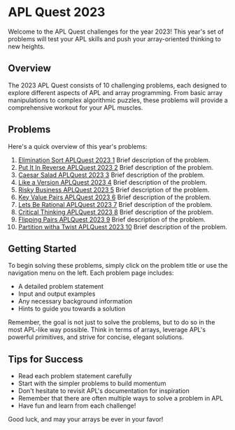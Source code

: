 # APL Quest 2023

Welcome to the APL Quest challenges for the year 2023! This year's set of problems will test your APL skills and push your array-oriented thinking to new heights.

## Overview

The 2023 APL Quest consists of 10 challenging problems, each designed to explore different aspects of APL and array programming. From basic array manipulations to complex algorithmic puzzles, these problems will provide a comprehensive workout for your APL muscles.

## Problems

Here's a quick overview of this year's problems:

1. [Elimination Sort APLQuest 2023 1](apl-quest/2023/Elimination-Sort-APLQuest-2023-1)
   Brief description of the problem.
2. [Put It In Reverse APLQuest 2023 2](apl-quest/2023/Put-It-In-Reverse-APLQuest-2023-2)
   Brief description of the problem.
3. [Caesar Salad APLQuest 2023 3](apl-quest/2023/Caesar-Salad-APLQuest-2023-3)
   Brief description of the problem.
4. [Like a Version APLQuest 2023 4](apl-quest/2023/Like-a-Version-APLQuest-2023-4)
   Brief description of the problem.
5. [Risky Business APLQuest 2023 5](apl-quest/2023/Risky-Business-APLQuest-2023-5)
   Brief description of the problem.
6. [Key Value Pairs APLQuest 2023 6](apl-quest/2023/Key-Value-Pairs-APLQuest-2023-6)
   Brief description of the problem.
7. [Lets Be Rational APLQuest 2023 7](apl-quest/2023/Lets-Be-Rational-APLQuest-2023-7)
   Brief description of the problem.
8. [Critical Thinking APLQuest 2023 8](apl-quest/2023/Critical-Thinking-APLQuest-2023-8)
   Brief description of the problem.
9. [Flipping Pairs APLQuest 2023 9](apl-quest/2023/Flipping-Pairs-APLQuest-2023-9)
   Brief description of the problem.
10. [Partition witha Twist APLQuest 2023 10](apl-quest/2023/Partition-witha-Twist-APLQuest-2023-10)
   Brief description of the problem.

## Getting Started

To begin solving these problems, simply click on the problem title or use the navigation menu on the left. Each problem page includes:

- A detailed problem statement
- Input and output examples
- Any necessary background information
- Hints to guide you towards a solution

Remember, the goal is not just to solve the problems, but to do so in the most APL-like way possible. Think in terms of arrays, leverage APL's powerful primitives, and strive for concise, elegant solutions.

## Tips for Success

- Read each problem statement carefully
- Start with the simpler problems to build momentum
- Don't hesitate to revisit APL's documentation for inspiration
- Remember that there are often multiple ways to solve a problem in APL
- Have fun and learn from each challenge!

Good luck, and may your arrays be ever in your favor!
